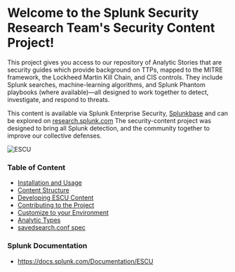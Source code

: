 

# Welcome to the Splunk Security Research Team's Security Content Project!

This project gives you access to our repository of Analytic Stories that are security guides which provide background on TTPs, mapped to the MITRE framework, the Lockheed Martin Kill Chain, and CIS controls. They include Splunk searches, machine-learning algorithms, and Splunk Phantom playbooks (where available)—all designed to work together to detect, investigate, and respond to threats.

This content is available via Splunk Enterprise Security, [Splunkbase](https://splunkbase.splunk.com/app/3449/) and can be explored on [research.splunk.com](research.splunk.com)  The security-content project was designed to bring all Splunk detection, and the community together to improve our collective defenses.

![ESCU](https://github.com/splunk/security_content/blob/develop/docs/static/escu_sb.png)

### Table of Content

* [Installation and Usage](https://github.com/splunk/security_content/wiki/2.-Installation-and-Usage)
* [Content Structure](https://github.com/splunk/security-content/wiki/3.-Content-Structure-and-Versioning)
* [Developing ESCU Content](https://github.com/splunk/security_content/wiki/4.-Developing-ESCU-Content)
* [Contributing to the Project](https://github.com/splunk/security-content/wiki//4.1-‐-Contributing-to-the-Project)
* [Customize to your Environment](https://github.com/splunk/security-content/wiki/4.2-‐-Customize-to-Your-Environment)
* [Analytic Types](https://github.com/splunk/security_content/wiki/5.2-%E2%80%90-Detection-Types-and-Status)
* [savedsearch.conf spec](https://github.com/splunk/security_content/wiki/5.3-%E2%80%90-ESCU-%E2%80%90-savedsearch.conf-spec)

### Splunk Documentation
* https://docs.splunk.com/Documentation/ESCU